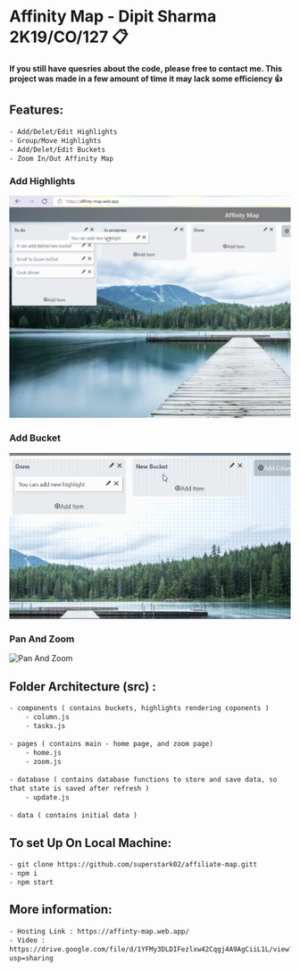 # Affinity Map - Dipit Sharma 2K19/CO/127 📋 

#### If you still have quesries about the code, please free to contact me. This project was made in a few amount of time it may lack some efficiency 👍

## Features:

    - Add/Delet/Edit Highlights 
    - Group/Move Highlights
    - Add/Delet/Edit Buckets
    - Zoom In/Out Affinity Map 

### Add Highlights
![Add highlights](./gifs/add_highlight.gif)

### Add Bucket
![Add bucket](./gifs/add_bucket.gif)

### Pan And Zoom
![Pan And Zoom](./gifs/zio.gif)

## Folder Architecture (src) :

    - components ( contains buckets, highlights rendering coponents )
        - column.js
        - tasks.js

    - pages ( contains main - home page, and zoom page)
        - home.js
        - zoom.js

    - database ( contains database functions to store and save data, so that state is saved after refresh )
        - update.js
    
    - data ( contains initial data )

## To set Up On Local Machine:

    - git clone https://github.com/superstark02/affiliate-map.gitt
    - npm i
    - npm start

## More information:

    - Hosting Link : https://affinty-map.web.app/
    - Video : https://drive.google.com/file/d/1YFMy3DLDIFezlxw42Cqgj4A9AgCiiL1L/view?usp=sharing


